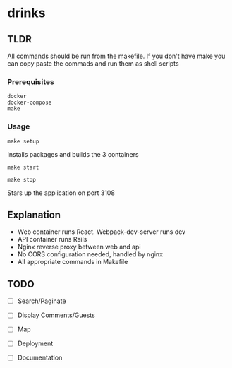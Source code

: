 # drinks

## TLDR

All commands should be run from the makefile. If you don't have make you can copy paste the commads and run them as shell scripts


### Prerequisites

```
docker
docker-compose
make
```

### Usage

```
make setup
```

Installs packages and builds the 3 containers

```
make start
```

```
make stop
```

Stars up the application on port 3108 

## Explanation

* Web container runs React. Webpack-dev-server runs dev 
* API container runs Rails
* Nginx reverse proxy between web and api
* No CORS configuration needed, handled by nginx
* All appropriate commands in Makefile

## TODO

* [ ] Search/Paginate
* [ ] Display Comments/Guests
* [ ] Map
* [ ] Deployment 
* [ ] Documentation

